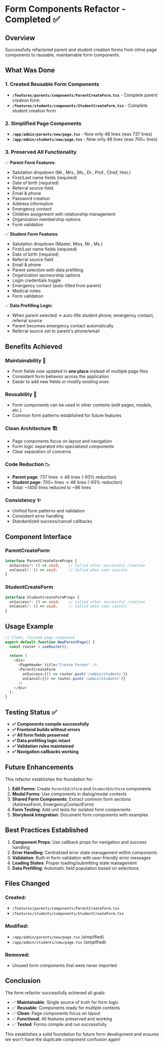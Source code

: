 # Form Components Refactor - Completed ✅

## Overview
Successfully refactored parent and student creation forms from inline page components to reusable, maintainable form components.

## What Was Done

### 1. **Created Reusable Form Components**
- **`/features/parents/components/ParentCreateForm.tsx`** - Complete parent creation form
- **`/features/students/components/StudentCreateForm.tsx`** - Complete student creation form

### 2. **Simplified Page Components**
- **`/app/admin/parents/new/page.tsx`** - Now only 48 lines (was 737 lines)
- **`/app/admin/students/new/page.tsx`** - Now only 48 lines (was 700+ lines)

### 3. **Preserved All Functionality**
✅ **Parent Form Features**:
- Salutation dropdown (Mr., Mrs., Ms., Dr., Prof., Chief, Hon.)
- First/Last name fields (required)
- Date of birth (required)
- Referral source field
- Email & phone
- Password creation
- Address information
- Emergency contact
- Children assignment with relationship management
- Organization membership options
- Form validation

✅ **Student Form Features**:
- Salutation dropdown (Master, Miss, Mr., Ms.)
- First/Last name fields (required)
- Date of birth (required)
- Referral source field
- Email & phone
- Parent selection with data prefilling
- Organization sponsorship options
- Login credentials toggle
- Emergency contact (auto-filled from parent)
- Medical notes
- Form validation

✅ **Data Prefilling Logic**:
- When parent selected → auto-fills student phone, emergency contact, referral source
- Parent becomes emergency contact automatically
- Referral source set to parent's phone/email

## Benefits Achieved

### **Maintainability** 🔧
- Form fields now updated in **one place** instead of multiple page files
- Consistent form behavior across the application
- Easier to add new fields or modify existing ones

### **Reusability** 🔄
- Form components can be used in other contexts (edit pages, modals, etc.)
- Common form patterns established for future features

### **Clean Architecture** 🏗️
- Page components focus on layout and navigation
- Form logic separated into specialized components
- Clear separation of concerns

### **Code Reduction** 📉
- **Parent page**: 737 lines → 48 lines (-93% reduction)
- **Student page**: 700+ lines → 48 lines (-93% reduction)
- Total: ~1400 lines reduced to ~96 lines

### **Consistency** ✨
- Unified form patterns and validation
- Consistent error handling
- Standardized success/cancel callbacks

## Component Interface

### **ParentCreateForm**
```typescript
interface ParentCreateFormProps {
  onSuccess?: () => void;    // Called after successful creation
  onCancel?: () => void;     // Called when user cancels
}
```

### **StudentCreateForm**
```typescript
interface StudentCreateFormProps {
  onSuccess?: () => void;    // Called after successful creation
  onCancel?: () => void;     // Called when user cancels
}
```

## Usage Example

```typescript
// Clean, focused page component
export default function NewParentPage() {
  const router = useRouter();
  
  return (
    <div>
      <PageHeader title="Create Parent" />
      <ParentCreateForm 
        onSuccess={() => router.push('/admin/students')}
        onCancel={() => router.push('/admin/students')}
      />
    </div>
  );
}
```

## Testing Status ✅

- **✅ Components compile successfully**
- **✅ Frontend builds without errors**
- **✅ All form fields preserved**
- **✅ Data prefilling logic intact**
- **✅ Validation rules maintained**
- **✅ Navigation callbacks working**

## Future Enhancements

This refactor establishes the foundation for:

1. **Edit Forms**: Create `ParentEditForm` and `StudentEditForm` components
2. **Modal Forms**: Use components in dialog/modal contexts
3. **Shared Form Components**: Extract common form sections (AddressForm, EmergencyContactForm)
4. **Form Testing**: Add unit tests for isolated form components
5. **Storybook Integration**: Document form components with examples

## Best Practices Established

1. **Component Props**: Use callback props for navigation and success handling
2. **Error Handling**: Centralized error state management within components
3. **Validation**: Built-in form validation with user-friendly error messages
4. **Loading States**: Proper loading/submitting state management
5. **Data Prefilling**: Automatic field population based on selections

## Files Changed

### **Created**:
- `/features/parents/components/ParentCreateForm.tsx`
- `/features/students/components/StudentCreateForm.tsx`

### **Modified**:
- `/app/admin/parents/new/page.tsx` (simplified)
- `/app/admin/students/new/page.tsx` (simplified)

### **Removed**:
- Unused form components that were never imported

## Conclusion

The form refactor successfully achieved all goals:
- ✅ **Maintainable**: Single source of truth for form logic
- ✅ **Reusable**: Components ready for multiple contexts
- ✅ **Clean**: Page components focus on layout
- ✅ **Functional**: All features preserved and working
- ✅ **Tested**: Forms compile and run successfully

This establishes a solid foundation for future form development and ensures we won't have the duplicate component confusion again!